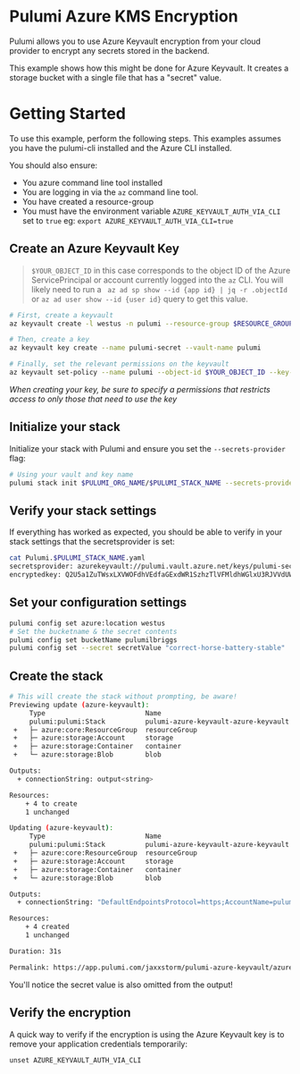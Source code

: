 # Pulumi Azure KMS Encryption

Pulumi allows you to use Azure Keyvault encryption from your cloud provider to encrypt any secrets stored in the backend.

This example shows how this might be done for Azure Keyvault. It creates a storage bucket with a single file that has a "secret" value.

# Getting Started

To use this example, perform the following steps. This examples assumes you have the pulumi-cli installed and the Azure CLI installed.

You should also ensure:

  * You azure command line tool installed
  * You are logging in via the `az` command line tool.
  * You have created a resource-group
  * You must have the environment variable `AZURE_KEYVAULT_AUTH_VIA_CLI` set to `true` eg: `export AZURE_KEYVAULT_AUTH_VIA_CLI=true`

## Create an Azure Keyvault Key

> `$YOUR_OBJECT_ID` in this case corresponds to the object ID of the Azure ServicePrincipal or account currently logged into the `az` CLI. You will likely need to run a ` az ad sp show --id {app id} | jq -r .objectId` or `az ad user show --id {user id}` query to get this value.

```bash
# First, create a keyvault
az keyvault create -l westus -n pulumi --resource-group $RESOURCE_GROUP_NAME

# Then, create a key
az keyvault key create --name pulumi-secret --vault-name pulumi

# Finally, set the relevant permissions on the keyvault
az keyvault set-policy --name pulumi --object-id $YOUR_OBJECT_ID --key-permissions decrypt get create delete list update import backup restore recover encrypt
```

_When creating your key, be sure to specify a permissions that restricts access to only those that need to use the key_

## Initialize your stack

Initialize your stack with Pulumi and ensure you set the `--secrets-provider` flag:

```bash
# Using your vault and key name
pulumi stack init $PULUMI_ORG_NAME/$PULUMI_STACK_NAME --secrets-provider="azurekeyvault://pulumi.vault.azure.net/keys/pulumi-secret"
```

## Verify your stack settings

If everything has worked as expected, you should be able to verify in your stack settings that the secretsprovider is set:

```bash
cat Pulumi.$PULUMI_STACK_NAME.yaml
secretsprovider: azurekeyvault://pulumi.vault.azure.net/keys/pulumi-secret/b636b47f2b474b2a8de3526561eae81b
encryptedkey: Q2U5a1ZuTWsxLXVWOFdhVEdfaGExdWR1SzhzTlVFMldhWGlxU3RJVVdUWFJBcmM4M1ZlYzZOVVlpU3J2dW1NX2RIelMwV1h4el9hSjFibjcwdjVXcEgxZVlFa2c1LTlGUTBwX2ZnamcyNXh0V2RnYXlKaUNWSzd0VmlhY0ZyT2NCNGJ2SG40NkE4OFR2d0NWVzVEOUZOaUpGNm03TTlLUEl4VC0tbG9fYUJSSUlrZDJuUmNxVTJ2cWxDUjYtdVJYYjJKUjFoTlRYYkNaaEVTUzY4dGtNajZNRXBOQ1k4OGc4d0RTeUVBVGhweEswbUVXc3RaaGUtdnpQdktVY2tFUGFCVkdOaHZHOU1SYU91RWJ6QVZnLUtVdExHYlFHd19vUU15T3I4d3ZvajdJQ0liS0QtUTNLY0h4Q0JsMGNjd1A5ZXNWRUNNQ0tQZGhPY1cySTJwU1BR

```

## Set your configuration settings

```bash
pulumi config set azure:location westus
# Set the bucketname & the secret contents
pulumi config set bucketName pulumilbriggs
pulumi config set --secret secretValue "correct-horse-battery-stable"
```

## Create the stack

```bash
# This will create the stack without prompting, be aware!
Previewing update (azure-keyvault):
     Type                         Name                                  Plan
     pulumi:pulumi:Stack          pulumi-azure-keyvault-azure-keyvault
 +   ├─ azure:core:ResourceGroup  resourceGroup                         create
 +   ├─ azure:storage:Account     storage                               create
 +   ├─ azure:storage:Container   container                             create
 +   └─ azure:storage:Blob        blob                                  create

Outputs:
  + connectionString: output<string>

Resources:
    + 4 to create
    1 unchanged

Updating (azure-keyvault):
     Type                         Name                                  Status
     pulumi:pulumi:Stack          pulumi-azure-keyvault-azure-keyvault
 +   ├─ azure:core:ResourceGroup  resourceGroup                         created
 +   ├─ azure:storage:Account     storage                               created
 +   ├─ azure:storage:Container   container                             created
 +   └─ azure:storage:Blob        blob                                  created

Outputs:
  + connectionString: "DefaultEndpointsProtocol=https;AccountName=pulumilbriggs;AccountKey=Efa63L/xDstQgyvgsYHZqzl3oIlQA4scS4NeX/O1TeBI3mbwMcKxiHIkAGkwJj21EPzHebiuAUM09i7dVv3f/A==;EndpointSuffix=core.windows.net"

Resources:
    + 4 created
    1 unchanged

Duration: 31s

Permalink: https://app.pulumi.com/jaxxstorm/pulumi-azure-keyvault/azure-keyvault/updates/3
```

You'll notice the secret value is also omitted from the output!

## Verify the encryption

A quick way to verify if the encryption is using the Azure Keyvault key is to remove your application credentials temporarily:

```
unset AZURE_KEYVAULT_AUTH_VIA_CLI
```
